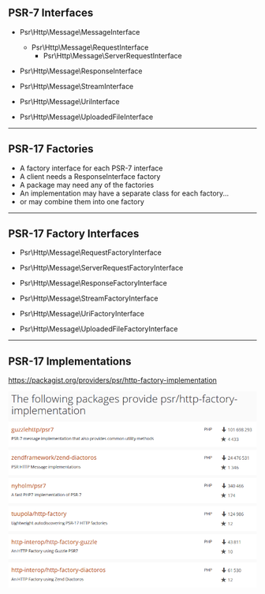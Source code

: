 ## PSR-7 Interfaces

* Psr\Http\Message\MessageInterface
  * Psr\Http\Message\RequestInterface
    * Psr\Http\Message\ServerRequestInterface
* Psr\Http\Message\ResponseInterface

* Psr\Http\Message\StreamInterface
* Psr\Http\Message\UriInterface
* Psr\Http\Message\UploadedFileInterface

---

## PSR-17 Factories

* A factory interface for each PSR-7 interface <!-- .element: class="fragment" -->
* A client needs a ResponseInterface factory <!-- .element: class="fragment" -->
* A package may need any of the factories <!-- .element: class="fragment" -->
* An implementation may have a separate class for each factory... <!-- .element: class="fragment" -->
* or may combine them into one factory <!-- .element: class="fragment" -->

---

## PSR-17 Factory Interfaces

* Psr\Http\Message\RequestFactoryInterface
* Psr\Http\Message\ServerRequestFactoryInterface
* Psr\Http\Message\ResponseFactoryInterface

* Psr\Http\Message\StreamFactoryInterface
* Psr\Http\Message\UriFactoryInterface
* Psr\Http\Message\UploadedFileFactoryInterface

---

## PSR-17 Implementations

https://packagist.org/providers/psr/http-factory-implementation <!-- .element: style="background-color: black" -->

![](slides/images/http-factory-implementations.png)
